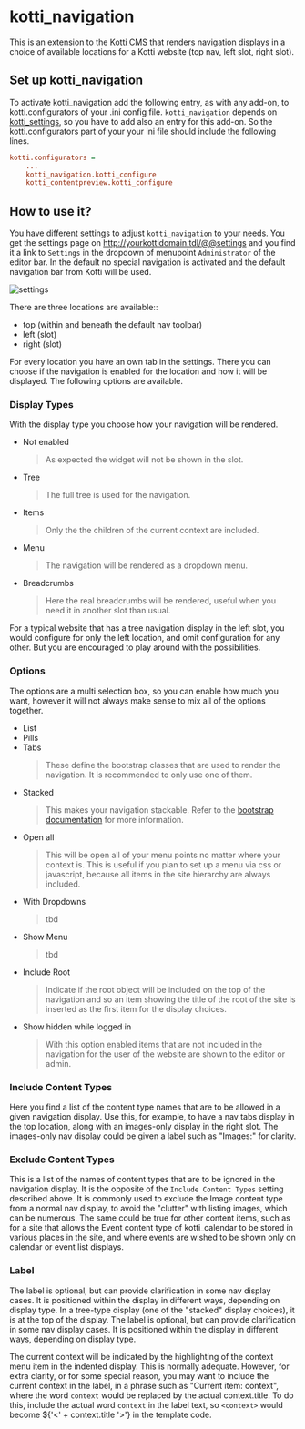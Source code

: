 # kotti_navigation

This is an extension to the [Kotti CMS][1] that renders navigation displays in a choice of available locations for a Kotti website (top nav, left slot, right slot).


## Set up kotti_navigation

To activate kotti_navigation add the following entry, as with any add-on, to kotti.configurators of your .ini config file. ``kotti_navigation`` depends on [kotti_settings][2], so you have to add also an entry for this add-on. So the kotti.configurators part of your your ini file should include the following lines.

```ini
kotti.configurators =
    ...
    kotti_navigation.kotti_configure
    kotti_contentpreview.kotti_configure
```

## How to use it?

You have different settings to adjust ``kotti_navigation`` to your needs. You get the settings page on http://yourkottidomain.tdl/@@settings and you find it a link to `Settings` in the dropdown of menupoint `Administrator` of the editor bar. In the default no special navigation is activated and the default navigation bar from Kotti will be used.


![settings](https://raw.github.com/Kotti/kotti_navigation/master/docs/images/settings.png "Navigation Settings")

There are three locations are available::

* top (within and beneath the default nav toolbar)
* left (slot)
* right (slot)

For every location you have an own tab in the settings. There you can choose if the navigation is enabled for the location and how it will be displayed.
The following options are available.

### Display Types

With the display type you choose how your navigation will be rendered.

- Not enabled
  > As expected the widget will not be shown in the slot.
- Tree
  > The full tree is used for the navigation.
- Items
  > Only the the children of the current context are included.
- Menu
  > The navigation will be rendered as a dropdown menu.
- Breadcrumbs
  > Here the real breadcrumbs will be rendered, useful when you need it
    in another slot than usual.

For a typical website that has a tree navigation display in the left slot, you would configure for only the left location, and omit configuration for any other. But you are encouraged to play around with the possibilities.

### Options

The options are a multi selection box, so you can enable how much you want, however it will not always make sense to mix all of the options together.

- List
- Pills
- Tabs
  > These define the bootstrap classes that are used to render the navigation. It is recommended to only use one of them.
- Stacked
  > This makes your navigation stackable. Refer to the [bootstrap documentation](http://getbootstrap.com/components/#nav) for more information.
- Open all
  > This will be open all of your menu points no matter where your context is. This is useful if you plan to set up a menu via css or javascript, because all items in the site hierarchy are always included.
- With Dropdowns
  > tbd
- Show Menu
  > tbd
- Include Root
  > Indicate if the root object will be included on the top of the navigation and so an item showing the title of the root of the site is inserted as the first item for the display choices.
- Show hidden while logged in
  > With this option enabled items that are not included in the navigation for the user of the website are shown to the editor or admin.


### Include Content Types

Here you find a list of the content type names that are to be allowed in a given navigation display. Use this, for example, to have a nav tabs display in the top location, along with an images-only display in the right slot. The images-only nav display could be given a label such as "Images:" for clarity.

### Exclude Content Types

This is a list of the names of content types that are to be ignored in the navigation display. It is the opposite of the ``Include Content Types`` setting described above. It is commonly used to exclude the Image content type from a normal nav display, to avoid the "clutter" with listing images, which can be numerous. The same could be true for other content items, such as for a site that allows the Event content type
of kotti_calendar to be stored in various places in the site, and where events are wished to be shown only on calendar or event list displays.

### Label

The label is optional, but can provide clarification in some nav display cases.
It is positioned within the display in different ways, depending on display type. In a tree-type display (one of the "stacked" display choices), it is at the top of the display. The label is optional, but can provide clarification in some nav display cases. It is positioned within the display in different ways, depending on display type.

The current context will be indicated by the highlighting of the context menu item in the indented display. This is normally adequate. However, for extra clarity, or for some special reason, you may want to include the current context in the label, in a phrase such as "Current item: context", where the word ``context`` would be replaced by the actual context.title. To do this, include the actual word ``context`` in the label text, so `<context>` would become ${'<' + context.title '>'} in the template code.

[1]:  http://pypi.python.org/pypi/Kotti
[2]: http://pypi.python.org/pypi/kotti_settings

